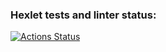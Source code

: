 ### Hexlet tests and linter status:
[![Actions Status](https://github.com/CeJIDb/layout-designer-project-56/actions/workflows/hexlet-check.yml/badge.svg)](https://github.com/CeJIDb/layout-designer-project-56/actions)